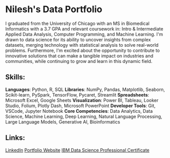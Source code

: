 # Nilesh's Data Portfolio
I graduated from the University of Chicago with an MS in Biomedical Informatics with a 3.7 GPA and relevant coursework in: Intro & Intermediate Applied Data Analysis, Computer Programming, and Machine Learning. I'm drawn to data science for its ability to uncover insights from complex datasets, merging technology with statistical analysis to solve real-world problems. Furthermore, I'm excited about the opportunity to contribute to innovative solutions that can make a tangible impact on industries and communities, while continuing to grow and learn in this dynamic field.

## Skills:
**Languages**: Python, R, SQL
**Libraries**: NumPy, Pandas, Matplotlib, Seaborn, Scikit-learn, PySpark, TensorFlow, Pycaret, Streamlit
**Spreadsheets**: Microsoft Excel, Google Sheets
**Visualization**: Power BI, Tableau, Looker Studio, Folium, Plotly Dash, Microsoft PowerPoint
**Developer Tools**: Git, VSCode, Jupyter Notebook
**Core Competencies**: Data Analytics, Data Science, Machine Learning, Deep Learning, Natural Language Processing, Large Language Models, Generative AI, Bioinformatics

## Links:
[LinkedIn](https://www.linkedin.com/in/nileshdomah/)
[Portfolio Website](https://www.datascienceportfol.io/ndomah)
[IBM Data Science Professional Certificate](https://www.coursera.org/account/accomplishments/professional-cert/CQNB93WZ9LJZ)
